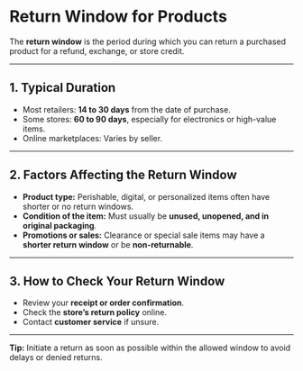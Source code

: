 # Return Window for Products

The **return window** is the period during which you can return a purchased product for a refund, exchange, or store credit.

---

## 1. Typical Duration

- Most retailers: **14 to 30 days** from the date of purchase.
- Some stores: **60 to 90 days**, especially for electronics or high-value items.
- Online marketplaces: Varies by seller.

---

## 2. Factors Affecting the Return Window

- **Product type:** Perishable, digital, or personalized items often have shorter or no return windows.
- **Condition of the item:** Must usually be **unused, unopened, and in original packaging**.
- **Promotions or sales:** Clearance or special sale items may have a **shorter return window** or be **non-returnable**.

---

## 3. How to Check Your Return Window

- Review your **receipt or order confirmation**.
- Check the **store’s return policy** online.
- Contact **customer service** if unsure.

---

**Tip:** Initiate a return as soon as possible within the allowed window to avoid delays or denied returns.

